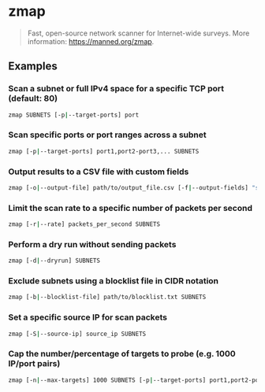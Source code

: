 # zmap

> Fast, open-source network scanner for Internet-wide surveys. More information: <https://manned.org/zmap>.

## Examples

### Scan a subnet or full IPv4 space for a specific TCP port (default: 80)

```bash
zmap SUBNETS [-p|--target-ports] port
```

### Scan specific ports or port ranges across a subnet

```bash
zmap [-p|--target-ports] port1,port2-port3,... SUBNETS
```

### Output results to a CSV file with custom fields

```bash
zmap [-o|--output-file] path/to/output_file.csv [-f|--output-fields] "saddr,daddr,sport,dport" SUBNETS
```

### Limit the scan rate to a specific number of packets per second

```bash
zmap [-r|--rate] packets_per_second SUBNETS
```

### Perform a dry run without sending packets

```bash
zmap [-d|--dryrun] SUBNETS
```

### Exclude subnets using a blocklist file in CIDR notation

```bash
zmap [-b|--blocklist-file] path/to/blocklist.txt SUBNETS
```

### Set a specific source IP for scan packets

```bash
zmap [-S|--source-ip] source_ip SUBNETS
```

### Cap the number/percentage of targets to probe (e.g. 1000 IP/port pairs)

```bash
zmap [-n|--max-targets] 1000 SUBNETS [-p|--target-ports] port1,port2-port3
```
